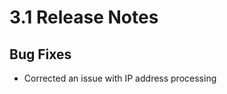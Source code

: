 [title]: # (3.1)
[tags]: # (Privileged Behavior Analytics,PBA,Release Notes,Read Me)
[priority]: # (7020)
# 3.1 Release Notes

## Bug Fixes

* Corrected an issue with IP address processing